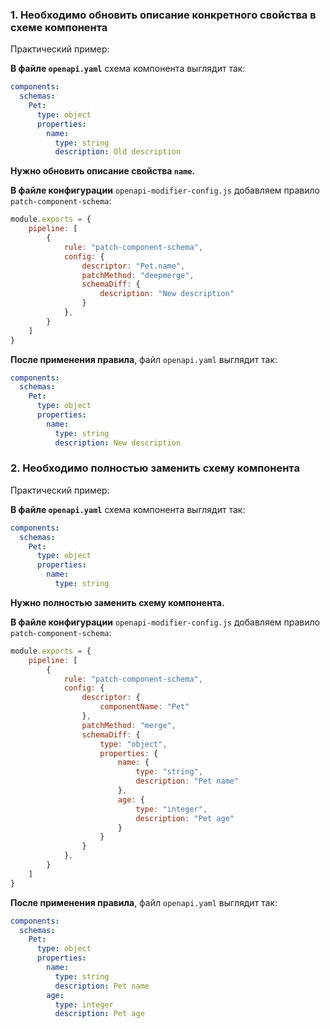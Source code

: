 <a name="custom_anchor_motivation_1"></a>
### 1. Необходимо обновить описание конкретного свойства в схеме компонента

Практический пример:

**В файле `openapi.yaml`** схема компонента выглядит так:

```yaml
components:
  schemas:
    Pet:
      type: object
      properties:
        name:
          type: string
          description: Old description
```

**Нужно обновить описание свойства `name`.**

**В файле конфигурации** `openapi-modifier-config.js` добавляем правило `patch-component-schema`:

```js
module.exports = {
    pipeline: [
        {
            rule: "patch-component-schema",
            config: {
                descriptor: "Pet.name",
                patchMethod: "deepmerge",
                schemaDiff: {
                    description: "New description"
                }
            },
        }
    ]
}
```

**После применения правила**, файл `openapi.yaml` выглядит так:

```yaml
components:
  schemas:
    Pet:
      type: object
      properties:
        name:
          type: string
          description: New description
```

<a name="custom_anchor_motivation_2"></a>
### 2. Необходимо полностью заменить схему компонента

Практический пример:

**В файле `openapi.yaml`** схема компонента выглядит так:

```yaml
components:
  schemas:
    Pet:
      type: object
      properties:
        name:
          type: string
```

**Нужно полностью заменить схему компонента.**

**В файле конфигурации** `openapi-modifier-config.js` добавляем правило `patch-component-schema`:

```js
module.exports = {
    pipeline: [
        {
            rule: "patch-component-schema",
            config: {
                descriptor: {
                    componentName: "Pet"
                },
                patchMethod: "merge",
                schemaDiff: {
                    type: "object",
                    properties: {
                        name: {
                            type: "string",
                            description: "Pet name"
                        },
                        age: {
                            type: "integer",
                            description: "Pet age"
                        }
                    }
                }
            },
        }
    ]
}
```

**После применения правила**, файл `openapi.yaml` выглядит так:

```yaml
components:
  schemas:
    Pet:
      type: object
      properties:
        name:
          type: string
          description: Pet name
        age:
          type: integer
          description: Pet age
``` 